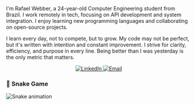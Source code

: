 I'm Rafael Webber, a 24-year-old Computer Engineering student from Brazil. I work remotely in tech, focusing on API development and system integration. I enjoy learning new programming languages and collaborating on open-source projects.

I learn every day, not to compete, but to grow. My code may not be perfect, but it's written with intention and constant improvement. I strive for clarity, efficiency, and purpose in every line. Being better than I was yesterday is the only metric that matters.

<p align="center">
  <a href="https://www.linkedin.com/in/rafael-lumertz-webber-0707612bb/">
    <img src="https://img.shields.io/badge/-Meu%20LinkedIn-0A66C2?style=for-the-badge&logo=linkedin&logoColor=white" alt="LinkedIn">
  </a>
  <a href="mailto:rafael.webber09@gmail.com">
    <img src="https://img.shields.io/badge/-Fale%20comigo-D14836?style=for-the-badge&logo=gmail&logoColor=white" alt="Email">
  </a>
</p>



### 🐍 Snake Game 

![Snake animation](https://rafaelwebber.github.io/rafaelwebber/github-contribution-grid-snake.svg)




